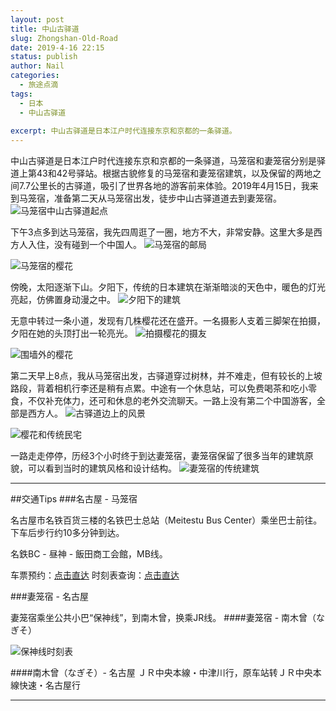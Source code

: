 ```yaml
---
layout: post
title: 中山古驿道
slug: Zhongshan-Old-Road
date: 2019-4-16 22:15
status: publish
author: Nail
categories: 
  - 旅途点滴
tags: 
  - 日本
  - 中山古驿道
 
excerpt: 中山古驿道是日本江户时代连接东京和京都的一条驿道。
---
```


中山古驿道是日本江户时代连接东京和京都的一条驿道，马笼宿和妻笼宿分别是驿道上第43和42号驿站。根据古貌修复的马笼宿和妻笼宿建筑，以及保留的两地之间7.7公里长的古驿道，吸引了世界各地的游客前来体验。2019年4月15日，我来到马笼宿，准备第二天从马笼宿出发，徒步中山古驿道道去到妻笼宿。
![马笼宿中山古驿道起点](./images/20190414/gyd-01.jpg "马笼宿中山古驿道起点")

下午3点多到达马笼宿，我先四周逛了一圈，地方不大，非常安静。这里大多是西方人入住，没有碰到一个中国人。
![马笼宿的邮局](./images/20190414/gyd-02.jpg "马笼宿的邮局")

![马笼宿的樱花](./images/20190414/gyd-03.jpg "马笼宿的樱花")

傍晚，太阳逐渐下山。夕阳下，传统的日本建筑在渐渐暗淡的天色中，暖色的灯光亮起，仿佛置身动漫之中。
![夕阳下的建筑](./images/20190414/gyd-04.jpg "夕阳下的建筑")

无意中转过一条小道，发现有几株樱花还在盛开。一名摄影人支着三脚架在拍摄，夕阳在她的头顶打出一轮亮光。
![拍摄樱花的摄友](./images/20190414/gyd-05.jpg "拍摄樱花的摄友")

![围墙外的樱花](./images/20190414/gyd-06.jpg "围墙外的樱花")

第二天早上8点，我从马笼宿出发，古驿道穿过树林，并不难走，但有较长的上坡路段，背着相机行李还是稍有点累。中途有一个休息站，可以免费喝茶和吃小零食，不仅补充体力，还可和休息的老外交流聊天。一路上没有第二个中国游客，全部是西方人。
![古驿道边上的风景](./images/20190414/gyd-07.jpg "古驿道边上的风景")

![樱花和传统民宅](./images/20190414/gyd-08.jpg "樱花和传统民宅")

一路走走停停，历经3个小时终于到达妻笼宿，妻笼宿保留了很多当年的建筑原貌，可以看到当时的建筑风格和设计结构。
![妻笼宿的传统建筑](./images/20190414/gyd-09.jpg "妻笼宿的传统建筑")

---

##交通Tips
###名古屋 - 马笼宿

名古屋市名铁百货三楼的名铁巴士总站（Meitestu Bus Center）乘坐巴士前往。下车后步行约10多分钟到达。 

名鉄BC - 昼神 - 飯田商工会館，MB线。

车票预约：[点击直达](https://www.highwaybus.com/gp/inbound/inbPlanList?lineId=610&offStationCd=388)
时刻表查询：[点击直达](http://www.shinnan.co.jp/hb/hb02_time_3_1.html#link)

###妻笼宿 - 名古屋

妻笼宿乘坐公共小巴“保神线”，到南木曾，换乘JR线。
####妻笼宿 - 南木曾（なぎそ）

![保神线时刻表](./images/20190414/baoshenxian.png "保神线时刻表")

####南木曾（なぎそ）- 名古屋
ＪＲ中央本線・中津川行，原车站转ＪＲ中央本線快速・名古屋行

--- 